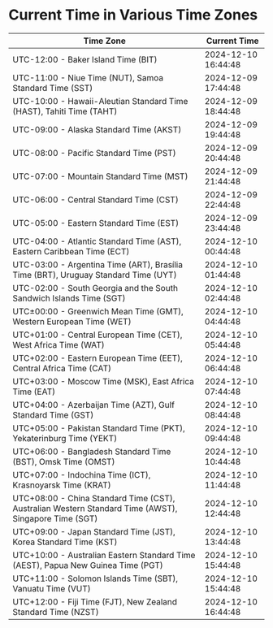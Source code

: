 # Current Time in Various Time Zones

| Time Zone | Current Time |
|-----------|--------------|
| UTC-12:00 - Baker Island Time (BIT) | 2024-12-10 16:44:48 |
| UTC-11:00 - Niue Time (NUT), Samoa Standard Time (SST) | 2024-12-09 17:44:48 |
| UTC-10:00 - Hawaii-Aleutian Standard Time (HAST), Tahiti Time (TAHT) | 2024-12-09 18:44:48 |
| UTC-09:00 - Alaska Standard Time (AKST) | 2024-12-09 19:44:48 |
| UTC-08:00 - Pacific Standard Time (PST) | 2024-12-09 20:44:48 |
| UTC-07:00 - Mountain Standard Time (MST) | 2024-12-09 21:44:48 |
| UTC-06:00 - Central Standard Time (CST) | 2024-12-09 22:44:48 |
| UTC-05:00 - Eastern Standard Time (EST) | 2024-12-09 23:44:48 |
| UTC-04:00 - Atlantic Standard Time (AST), Eastern Caribbean Time (ECT) | 2024-12-10 00:44:48 |
| UTC-03:00 - Argentina Time (ART), Brasília Time (BRT), Uruguay Standard Time (UYT) | 2024-12-10 01:44:48 |
| UTC-02:00 - South Georgia and the South Sandwich Islands Time (SGT) | 2024-12-10 02:44:48 |
| UTC±00:00 - Greenwich Mean Time (GMT), Western European Time (WET) | 2024-12-10 04:44:48 |
| UTC+01:00 - Central European Time (CET), West Africa Time (WAT) | 2024-12-10 05:44:48 |
| UTC+02:00 - Eastern European Time (EET), Central Africa Time (CAT) | 2024-12-10 06:44:48 |
| UTC+03:00 - Moscow Time (MSK), East Africa Time (EAT) | 2024-12-10 07:44:48 |
| UTC+04:00 - Azerbaijan Time (AZT), Gulf Standard Time (GST) | 2024-12-10 08:44:48 |
| UTC+05:00 - Pakistan Standard Time (PKT), Yekaterinburg Time (YEKT) | 2024-12-10 09:44:48 |
| UTC+06:00 - Bangladesh Standard Time (BST), Omsk Time (OMST) | 2024-12-10 10:44:48 |
| UTC+07:00 - Indochina Time (ICT), Krasnoyarsk Time (KRAT) | 2024-12-10 11:44:48 |
| UTC+08:00 - China Standard Time (CST), Australian Western Standard Time (AWST), Singapore Time (SGT) | 2024-12-10 12:44:48 |
| UTC+09:00 - Japan Standard Time (JST), Korea Standard Time (KST) | 2024-12-10 13:44:48 |
| UTC+10:00 - Australian Eastern Standard Time (AEST), Papua New Guinea Time (PGT) | 2024-12-10 15:44:48 |
| UTC+11:00 - Solomon Islands Time (SBT), Vanuatu Time (VUT) | 2024-12-10 15:44:48 |
| UTC+12:00 - Fiji Time (FJT), New Zealand Standard Time (NZST) | 2024-12-10 16:44:48 |
